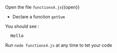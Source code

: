 Open the file `functions4.js`{{open}}

- Declare a function `getSum`

You should see :
<pre class="file">
  Hello
</pre>

Run `node functions4.js` at any time to tet your code